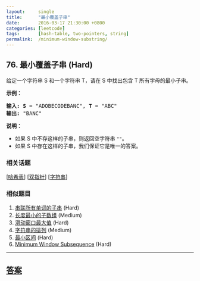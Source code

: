 ```yaml
---
layout:     single
title:      "最小覆盖子串"
date:       2016-03-17 21:30:00 +0800
categories: [leetcode]
tags:       [hash-table, two-pointers, string]
permalink:  /minimum-window-substring/
---
```


## 76. 最小覆盖子串 (Hard)

<p>给定一个字符串 S 和一个字符串 T，请在 S 中找出包含 T 所有字母的最小子串。</p>

<p><strong>示例：</strong></p>

<pre><strong>输入: S</strong> = &quot;ADOBECODEBANC&quot;, <strong>T</strong> = &quot;ABC&quot;
<strong>输出:</strong> &quot;BANC&quot;</pre>

<p><strong>说明：</strong></p>

<ul>
	<li>如果 S 中不存这样的子串，则返回空字符串 <code>&quot;&quot;</code>。</li>
	<li>如果 S 中存在这样的子串，我们保证它是唯一的答案。</li>
</ul>

### 相关话题
  [[哈希表](https://github.com/openset/leetcode/tree/master/tag/hash-table/README.md)]
  [[双指针](https://github.com/openset/leetcode/tree/master/tag/two-pointers/README.md)]
  [[字符串](https://github.com/openset/leetcode/tree/master/tag/string/README.md)]

### 相似题目
  1. [串联所有单词的子串](/substring-with-concatenation-of-all-words) (Hard)
  1. [长度最小的子数组](/minimum-size-subarray-sum) (Medium)
  1. [滑动窗口最大值](/sliding-window-maximum) (Hard)
  1. [字符串的排列](/permutation-in-string) (Medium)
  1. [最小区间](/smallest-range) (Hard)
  1. [Minimum Window Subsequence](/minimum-window-subsequence) (Hard)

---

## [答案](https://github.com/openset/leetcode/tree/master/problems/minimum-window-substring)
